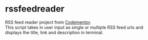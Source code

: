 # rssfeedreader
RSS feed reader project from <a href="https://www.codementor.io/projects/tool/rss-feed-reader-in-terminal-atx32jp82q">Codementor</a>. <br>
This script takes in user input as single or multiple RSS feed urls and displays the title, link and description in terminal.
